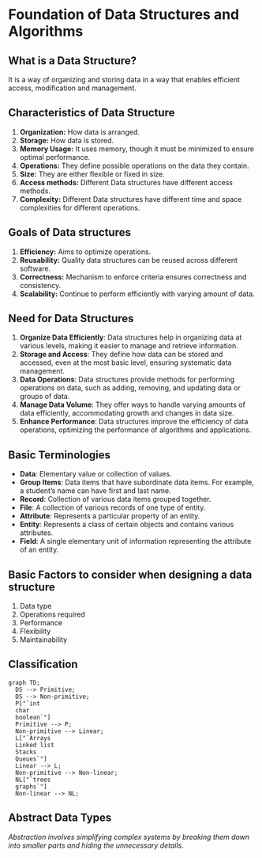 # Foundation of Data Structures and Algorithms

## What is a Data Structure?
It is a way of organizing and storing data in a way that enables efficient access, modification and management.

## Characteristics of Data Structure
1. **Organization:** How data is arranged.
2. **Storage:** How data is stored.
3. **Memory Usage:** It uses memory, though it must be minimized to ensure optimal performance.
4. **Operations:** They define possible operations on the data they contain.
5. **Size:** They are either flexible or fixed in size.
6. **Access methods:** Different Data structures have different access methods.
7. **Complexity:** Different Data structures have different time and space complexities for different operations.

## Goals of Data structures
1. **Efficiency:** Aims to optimize operations.
2. **Reusability:** Quality data structures can be reused across different software.
3. **Correctness:** Mechanism to enforce criteria ensures correctness and consistency.
4. **Scalability:** Continue to perform efficiently with varying amount of data.

## Need for Data Structures
1. **Organize Data Efficiently**: Data structures help in organizing data at various levels, making it easier to manage and retrieve information.
2. **Storage and Access**: They define how data can be stored and accessed, even at the most basic level, ensuring systematic data management.
3. **Data Operations**: Data structures provide methods for performing operations on data, such as adding, removing, and updating data or groups of data.
4. **Manage Data Volume**: They offer ways to handle varying amounts of data efficiently, accommodating growth and changes in data size.
5. **Enhance Performance**: Data structures improve the efficiency of data operations, optimizing the performance of algorithms and applications.

## Basic Terminologies

- **Data**: Elementary value or collection of values.
- **Group Items**: Data items that have subordinate data items. For example, a student’s name can have first and last name.
- **Record**: Collection of various data items grouped together.
- **File**: A collection of various records of one type of entity.
- **Attribute**: Represents a particular property of an entity.
- **Entity**: Represents a class of certain objects and contains various attributes.
- **Field**: A single elementary unit of information representing the attribute of an entity.

## Basic Factors to consider when designing a data structure 
1. Data type 
2. Operations required 
3. Performance 
4. Flexibility 
5. Maintainability 

## Classification

``` mermaid
graph TD;
  DS --> Primitive;
  DS --> Non-primitive;
  P["`int
  char
  boolean`"]
  Primitive --> P;
  Non-primitive --> Linear;
  L["`Arrays
  Linked list 
  Stacks 
  Queues`"]
  Linear --> L;
  Non-primitive --> Non-linear;
  NL["`trees
  graphs`"]
  Non-linear --> NL;
```

## Abstract Data Types
*Abstraction involves simplifying complex systems by breaking them down into smaller parts and hiding the unnecessary details.*
